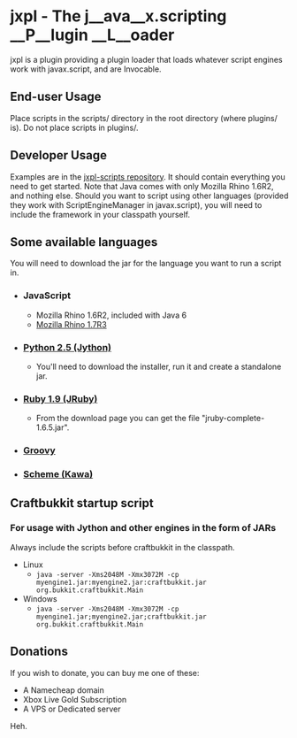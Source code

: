 # jxpl - The __j__ava__x__.scripting __P__lugin __L__oader

jxpl is a plugin providing a plugin loader that loads whatever script engines work with javax.script, and are Invocable.

## End-user Usage

Place scripts in the scripts/ directory in the root directory (where plugins/ is).  Do not place scripts in plugins/.

## Developer Usage

Examples are in the [jxpl-scripts repository](https://github.com/angelsl/jxpl-scripts).  It should contain everything you need to get started.  Note that Java comes with only Mozilla Rhino 1.6R2, and nothing else.  Should you want to script using other languages (provided they work with ScriptEngineManager in javax.script), you will need to include the framework in your classpath yourself.

## Some available languages

You will need to download the jar for the language you want to run a script in.

* ### JavaScript
  * Mozilla Rhino 1.6R2, included with Java 6
  * [Mozilla Rhino 1.7R3](http://www.mozilla.org/rhino/download.html) 
 
* ### [Python 2.5 (Jython)](http://www.jython.org/downloads.html)
  * You'll need to download the installer, run it and create a standalone jar.
 
* ### [Ruby 1.9 (JRuby)](http://www.jruby.org/download)
  * From the download page you can get the file "jruby-complete-1.6.5.jar".

* ### [Groovy](http://groovy.codehaus.org/Download)

* ### [Scheme (Kawa)](http://www.gnu.org/software/kawa/)

## Craftbukkit startup script

### For usage with Jython and other engines in the form of JARs

Always include the scripts before craftbukkit in the classpath.

* Linux
  * `java -server -Xms2048M -Xmx3072M -cp myengine1.jar:myengine2.jar:craftbukkit.jar org.bukkit.craftbukkit.Main`
* Windows
  * `java -server -Xms2048M -Xmx3072M -cp myengine1.jar;myengine2.jar;craftbukkit.jar org.bukkit.craftbukkit.Main`

## Donations

If you wish to donate, you can buy me one of these:

  * A Namecheap domain
  * Xbox Live Gold Subscription
  * A VPS or Dedicated server
  
Heh.